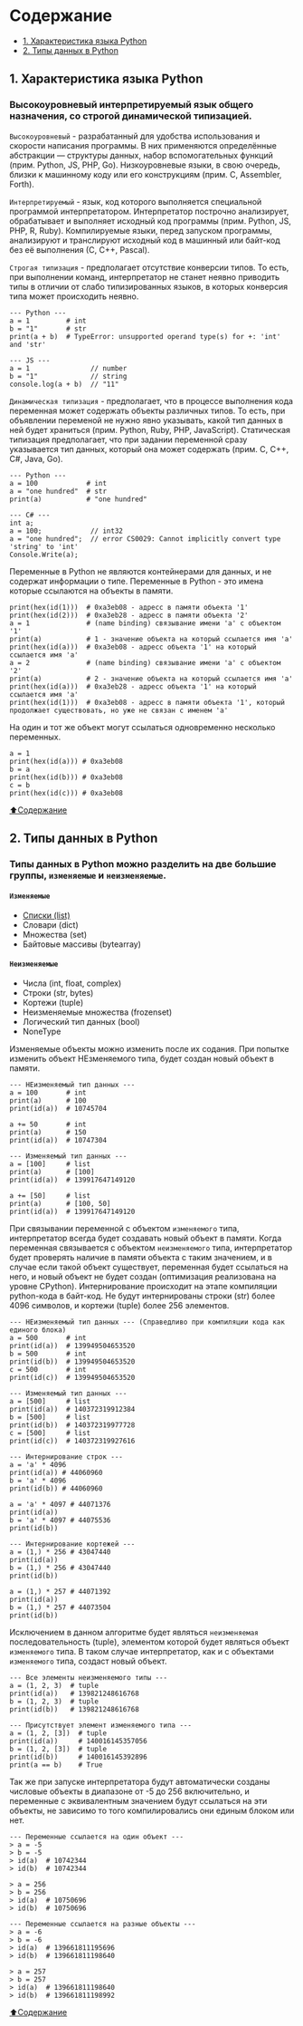 # Содержание
- [1. Характеристика языка Python](https://github.com/KorostylovSerega/PythonSummary/main/Python.md#1-характеристика-языка-python)
- [2. Типы данных в Python](https://github.com/KorostylovSerega/PythonSummary/main/Python.md#2-типы-данных-в-python)

## 1. Характеристика языка Python

### Высокоуровневый интерпретируемый язык общего назначения, со строгой динамической типизацией.
`Высокоуровневый` - разрабатанный для удобства использования и скорости написания программы. В них применяются определённые абстракции — структуры данных, набор вспомогательных функций (прим. Python, JS, PHP, Go). Низкоуровневые языки, в свою очередь, близки к машинному коду или его конструкциям (прим. C, Assembler, Forth).

`Интерпретируемый` - язык, код которого выполняется специальной программой интерпретатором. Интерпретатор построчно анализирует, обрабатывает и выполняет исходный код программы (прим. Python, JS, PHP, R, Ruby). Компилируемые языки, перед запуском программы, анализируют и транслируют исходный код в машинный или байт-код без её выполнения (С, С++, Pascal).

`Строгая типизация` - предполагает отсутствие конверсии типов. То есть, при выполнении команд, интерпретатор не станет неявно приводить типы в отличии от слабо типизированных языков, в которых конверсия типа может происходить неявно.
```
--- Python ---
a = 1         # int
b = "1"       # str
print(a + b)  # TypeError: unsupported operand type(s) for +: 'int' and 'str'

--- JS ---
a = 1               // number
b = "1"             // string
console.log(a + b)  // "11"
```

`Динамическая типизация` - предполагает, что в процессе выполнения кода переменная может содержать объекты различных типов. То есть, при объявлении переменой не нужно явно указывать, какой тип данных в ней будет храниться (прим. Python, Ruby, PHP, JavaScript). Статическая типизация предполагает, что при задании переменной сразу указывается тип данных, который она может содержать (прим. C, C++, C#, Java, Go).
```
--- Python ---
a = 100            # int
a = "one hundred"  # str
print(a)           # "one hundred"

--- C# ---
int a;
a = 100;            // int32
a = "one hundred";  // error CS0029: Cannot implicitly convert type 'string' to 'int'
Console.Write(a);

```
Переменные в Python не являются контейнерами для данных, и не содержат информации о типе. Переменные в Python - это имена которые ссылаются на объекты в памяти.
```
print(hex(id(1)))  # 0xa3eb08 - адресс в памяти объекта '1'
print(hex(id(2)))  # 0xa3eb28 - адресс в памяти объекта '2'
a = 1              # (name binding) связывание имени 'a' с объектом '1'
print(a)           # 1 - значение объекта на который ссылается имя 'a'
print(hex(id(a)))  # 0xa3eb08 - адресс объекта '1' на который ссылается имя 'a'
a = 2              # (name binding) связывание имени 'a' с объектом '2'
print(a)           # 2 - значение объекта на который ссылается имя 'a'
print(hex(id(a)))  # 0xa3eb28 - адресс объекта '1' на который ссылается имя 'a'
print(hex(id(1)))  # 0xa3eb08 - адресс в памяти объекта '1', который продолжает существовать, но уже не связан с именем 'a'
```
На один и тот же объект могут ссылаться одновременно несколько переменных.
```
a = 1
print(hex(id(a))) # 0xa3eb08
b = a
print(hex(id(b))) # 0xa3eb08
c = b
print(hex(id(c))) # 0xa3eb08
```
[⬆️Содержание](https://github.com/KorostylovSerega/PythonSummary/main/Python.md#содержание)

## 2. Типы данных в Python
### Типы данных в Python можно разделить на две большие группы, `изменяемые` и `неизменяемые`.
#### `Изменяемые`
- [Списки (list)](https://github.com/KorostylovSerega/PythonSummary/edit/main/ListType.md#тип-данных-list-(список))
- Словари (dict)
- Множества (set)
- Байтовые массивы (bytearray)
#### `Неизменяемые`
- Числа (int, float, complex)
- Строки (str, bytes)
- Кортежи (tuple)
- Неизменяемые множества (frozenset)
- Логический тип данных (bool)
- NoneType

Изменяемые объекты можно изменить после их содания. При попытке изменить объект НЕзменяемого типа, будет создан новый объект в памяти.
```
--- НЕизменяемый тип данных ---
a = 100       # int
print(a)      # 100
print(id(a))  # 10745704

a += 50       # int
print(a)      # 150
print(id(a))  # 10747304

--- Изменяемый тип данных ---
a = [100]     # list
print(a)      # [100]
print(id(a))  # 139917647149120

a += [50]     # list
print(a)      # [100, 50]
print(id(a))  # 139917647149120
```
При связывании переменной с объектом `изменяемого` типа, интерпретатор всегда будет создавать новый объект в памяти. Когда переменная связывается с объектом `неизменяемого` типа, интерпретатор будет проверять наличие в памяти объекта с таким значением, и в случае если такой объект существует, переменная будет ссылаться на него, и новый объект не будет создан (оптимизация реализована на уровне CPython). Интернирование происходит на этапе компиляции python-кода в байт-код. Не будут интернированы строки (str) более 4096 символов, и кортежи (tuple) более 256 элементов.
```
--- НЕизменяемый тип данных --- (Справедливо при компиляции кода как единого блока)
a = 500       # int
print(id(a))  # 139949504653520
b = 500       # int
print(id(b))  # 139949504653520
c = 500       # int
print(id(c))  # 139949504653520

--- Изменяемый тип данных ---
a = [500]     # list
print(id(a))  # 140372319912384
b = [500]     # list
print(id(b))  # 140372319977728
c = [500]     # list
print(id(c))  # 140372319927616

--- Интернирование строк ---
a = 'a' * 4096
print(id(a)) # 44060960
b = 'a' * 4096
print(id(b)) # 44060960

a = 'a' * 4097 # 44071376
print(id(a))
b = 'a' * 4097 # 44075536
print(id(b))

--- Интернирование кортежей ---
a = (1,) * 256 # 43047440
print(id(a))
b = (1,) * 256 # 43047440
print(id(b))

a = (1,) * 257 # 44071392
print(id(a))
b = (1,) * 257 # 44073504
print(id(b))
```
Исключением в данном алгоритме будет являться `неизменяемая` последовательность (tuple), элементом которой будет являться объект `изменяемого` типа. В таком случае интерпретатор, как и с объектами `изменяемого` типа, создаст новый объект.
```
--- Все элементы неизменяемого типы ---
a = (1, 2, 3)  # tuple
print(id(a))   # 139821248616768
b = (1, 2, 3)  # tuple
print(id(b))   # 139821248616768

--- Присутствует элемент изменяемого типа ---
a = (1, 2, [3])  # tuple
print(id(a))     # 140016145357056
b = (1, 2, [3])  # tuple
print(id(b))     # 140016145392896
print(a == b)    # True
```
Так же при запуске интерпретатора будут автоматически созданы числовые объекты в диапазоне от -5 до 256 включительно, и переменные с эквивалентным значением будут ссылаться на эти объекты, не зависимо то того компилировались они единым блоком или нет.
```
--- Переменные ссылается на один объект ---
> a = -5
> b = -5
> id(a)  # 10742344
> id(b)  # 10742344
  
> a = 256
> b = 256
> id(a)  # 10750696
> id(b)  # 10750696

--- Переменные ссылается на разные объекты ---
> a = -6
> b = -6
> id(a)  # 139661811195696
> id(b)  # 139661811198640

> a = 257
> b = 257
> id(a)  # 139661811198640
> id(b)  # 139661811198992
```
[⬆️Содержание](https://github.com/KorostylovSerega/PythonSummary/main/Python.md#содержание)
